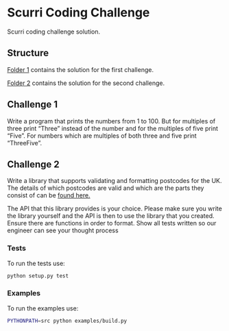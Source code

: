 # Scurri Coding Challenge

Scurri coding challenge solution.

## Structure

[Folder 1](1/) contains the solution for the first challenge.

[Folder 2](2/) contains the solution for the second challenge.

## Challenge 1

Write a program that prints the numbers from 1 to 100. But for multiples of three print “Three” instead of the number and for the multiples of five print “Five”. For numbers which are multiples of both three and five print “ThreeFive”.

## Challenge 2

Write a library that supports validating and formatting postcodes for the UK. The details of which postcodes are valid and which are the parts they consist of can be [found here.](https://en.wikipedia.org/wiki/Postcodes_in_the_United_Kingdom#Formatting)

The API that this library provides is your choice.
Please make sure you write the library yourself and the API is then to use the library that you created. Ensure there are functions in order to format. Show all tests written so our engineer can see your thought process

### Tests

To run the tests use:

```bash
python setup.py test
```

### Examples

To run the examples use:

```bash
PYTHONPATH=src python examples/build.py
```
